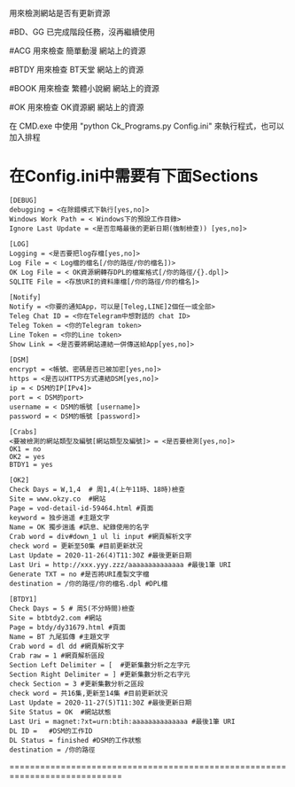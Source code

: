 用來檢測網站是否有更新資源

#BD、GG 已完成階段任務，沒再繼續使用

#ACG 用來檢查 簡單動漫 網站上的資源

#BTDY 用來檢查 BT天堂 網站上的資源

#BOOK 用來檢查 繁體小說網 網站上的資源

#OK 用來檢查 OK資源網 網站上的資源

在 CMD.exe 中使用 "python Ck_Programs.py Config.ini" 來執行程式，也可以加入排程 

在Config.ini中需要有下面Sections
============================================================================
    [DEBUG]
    debugging = <在除錯模式下執行[yes,no]>
    Windows Work Path = < Windows下的預設工作目錄>
    Ignore Last Update = <是否忽略最後的更新日期(強制檢查)) [yes,no]>

    [LOG]
    Logging = <是否要把log存檔[yes,no]>
    Log File = < Log檔的檔名[/你的路徑/你的檔名])>
    OK Log File = < OK資源網轉存DPL的檔案格式[/你的路徑/{}.dpl]>
    SQLITE File = <存放URI的資料庫檔[/你的路徑/你的檔名]>

    [Notify]
    Notify = <你要的通知App，可以是[Teleg,LINE]2個任一或全部>
    Teleg Chat ID = <你在Telegram中想對話的 chat ID>
    Teleg Token = <你的Telegram token>
    Line Token = <你的Line token>
    Show Link = <是否要將網站連結一併傳送給App[yes,no]>

    [DSM]
    encrypt = <帳號、密碼是否已被加密[yes,no]>
    https = <是否以HTTPS方式連結DSM[yes,no]>
    ip = < DSM的IP[IPv4]>
    port = < DSM的port>
    username = < DSM的帳號 [username]>
    password = < DSM的帳號 [password]>

    [Crabs]
    <要被檢測的網站類型及編號[網站類型及編號]> = <是否要檢測[yes,no]>
    OK1 = no
    OK2 = yes
    BTDY1 = yes

    [OK2]
    Check Days = W,1,4  # 周1,4(上午11時、18時)檢查
    Site = www.okzy.co  #網站
    Page = vod-detail-id-59464.html #頁面
    keyword = 独步逍遥 #主題文字
    Name = OK 獨步逍遙 #訊息、紀錄使用的名字
    Crab word = div#down_1 ul li input #網頁解析文字
    check word = 更新至50集 #目前更新狀況
    Last Update = 2020-11-26(4)T11:30Z #最後更新日期
    Last Uri = http://xxx.yyy.zzz/aaaaaaaaaaaaaa #最後1筆 URI
    Generate TXT = no #是否將URI產製文字檔
    destination = /你的路徑/你的檔名.dpl #DPL檔

    [BTDY1]
    Check Days = 5 # 周5(不分時間)檢查
    Site = btbtdy2.com #網站
    Page = btdy/dy31679.html #頁面
    Name = BT 九尾狐傳 #主題文字
    Crab word = dl dd #網頁解析文字
    Crab raw = 1 #網頁解析區段
    Section Left Delimiter = [  #更新集數分析之左字元
    Section Right Delimiter = ] #更新集數分析之右字元
    check Section = 3 #更新集數分析之區段
    check word = 共16集,更新至14集 #目前更新狀況
    Last Update = 2020-11-27(5)T11:30Z #最後更新日期
    Site Status = OK  #網站狀態
    Last Uri = magnet:?xt=urn:btih:aaaaaaaaaaaaaa #最後1筆 URI
    DL ID =   #DSM的工作ID
    DL Status = finished #DSM的工作狀態
    destination = /你的路徑

============================================================================
